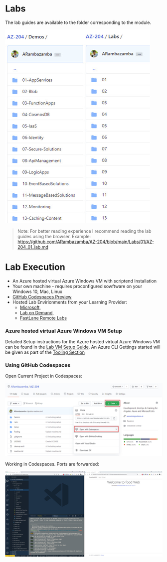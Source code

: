# Labs

The lab guides are available to the folder corresponding to the module.

![connect-rdp](_images/modules.jpg)

> Note: For better reading experience I recommend reading the lab guides using the browser. Example: https://github.com/ARambazamba/AZ-204/blob/main/Labs/01/AZ-204_01_lab.md

# Lab Execution

- An Azure hosted virtual Azure Windows VM with scriptend Installation
- Your own machine - requires proconfigured sowftware on your Windows 10, Mac, Linux
- [GitHub Codespaces Preview](https://github.com/features/codespaces)
- Hosted Lab Envirionments from your Learning Provider:
  - [Microsoft](00-LOD/),
  - [Lab on Demand](00-LOD/),
  - [FastLane Remote Labs](00-Flane/)

### Azure hosted virtual Azure Windows VM Setup

Detailed Setup instructions for the Azure hosted virtual Azure Windows VM can be found in the [Lab VM Setup Guide](../Setup/readme.md). An Azure CLI Gettings started will be given as part of the [Tooling Section](../Tooling/readme.md)

### Using GitHub Codespaces

Open Current Project in Codespaces:

![open-codespaces](_images/open-codespaces.jpg)

Working in Codespaces. Ports are forwarded:

![codespaces-working.jpg](_images/codespaces-working.jpg)
